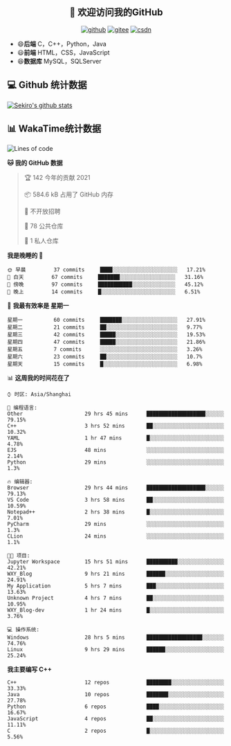 <h2 align="center">👋 欢迎访问我的GitHub</h2>
<p align="center">
  <a href="https://666wxy666.github.io/"><img src="https://img.shields.io/badge/GitHub-24292e" alt="github"></a>
  <a href="https://gitee.com/wxy_666"><img src="https://img.shields.io/badge/Gitee-fe7300" alt="gitee"></a>
  <a href="https://blog.csdn.net/WXY_666"><img src="https://img.shields.io/badge/CSDN-cf000e" alt="csdn"></a>
</p>

- 😄**后端** C，C++，Python，Java
- 😃**前端** HTML，CSS，JavaScript
- 😆**数据库** MySQL，SQLServer

## 💻 Github 统计数据
[![Sekiro's github stats](https://github-readme-stats.vercel.app/api?username=666WXY666)](https://666wxy666.github.io/)

## 📊 WakaTime统计数据

<!--START_SECTION:waka-->
![Lines of code](https://img.shields.io/badge/%E4%BB%8E%E3%80%8C%E4%BD%A0%E5%A5%BD%E4%B8%96%E7%95%8C%E3%80%8D%E6%88%91%E5%B7%B2%E7%BB%8F%E5%86%99%E4%BA%86-1.2%20million%20%E8%A1%8C%E4%BB%A3%E7%A0%81-blue)

**🐱 我的 GitHub 数据** 

> 🏆 142 今年的贡献 2021
 > 
> 📦 584.6 kB 占用了 GitHub 内存 
 > 
> 🚫 不开放招聘
 > 
> 📜 78 公共仓库 
 > 
> 🔑 1 私人仓库 
 > 
**我是晚睡的 🦉** 

```text
🌞 早晨         37 commits     ████░░░░░░░░░░░░░░░░░░░░░   17.21% 
🌆 白天         67 commits     ███████░░░░░░░░░░░░░░░░░░   31.16% 
🌃 傍晚         97 commits     ███████████░░░░░░░░░░░░░░   45.12% 
🌙 晚上         14 commits     █░░░░░░░░░░░░░░░░░░░░░░░░   6.51%

```
📅 **我最有效率是 星期一** 

```text
星期一          60 commits     ███████░░░░░░░░░░░░░░░░░░   27.91% 
星期二          21 commits     ██░░░░░░░░░░░░░░░░░░░░░░░   9.77% 
星期三          42 commits     █████░░░░░░░░░░░░░░░░░░░░   19.53% 
星期四          47 commits     █████░░░░░░░░░░░░░░░░░░░░   21.86% 
星期五          7 commits      ░░░░░░░░░░░░░░░░░░░░░░░░░   3.26% 
星期六          23 commits     ██░░░░░░░░░░░░░░░░░░░░░░░   10.7% 
星期天          15 commits     █░░░░░░░░░░░░░░░░░░░░░░░░   6.98%

```


📊 **这周我的时间花在了** 

```text
⌚︎ 时区: Asia/Shanghai

💬 编程语言: 
Other                    29 hrs 45 mins      ███████████████████░░░░░░   79.15% 
C++                      3 hrs 52 mins       ██░░░░░░░░░░░░░░░░░░░░░░░   10.32% 
YAML                     1 hr 47 mins        █░░░░░░░░░░░░░░░░░░░░░░░░   4.78% 
EJS                      48 mins             ░░░░░░░░░░░░░░░░░░░░░░░░░   2.14% 
Python                   29 mins             ░░░░░░░░░░░░░░░░░░░░░░░░░   1.3%

🔥 编辑器: 
Browser                  29 hrs 44 mins      ███████████████████░░░░░░   79.13% 
VS Code                  3 hrs 58 mins       ██░░░░░░░░░░░░░░░░░░░░░░░   10.59% 
Notepad++                2 hrs 38 mins       █░░░░░░░░░░░░░░░░░░░░░░░░   7.01% 
PyCharm                  29 mins             ░░░░░░░░░░░░░░░░░░░░░░░░░   1.3% 
CLion                    24 mins             ░░░░░░░░░░░░░░░░░░░░░░░░░   1.1%

🐱‍💻 项目: 
Jupyter Workspace        15 hrs 51 mins      ██████████░░░░░░░░░░░░░░░   42.21% 
WXY_Blog                 9 hrs 21 mins       ██████░░░░░░░░░░░░░░░░░░░   24.91% 
My Application           5 hrs 7 mins        ███░░░░░░░░░░░░░░░░░░░░░░   13.63% 
Unknown Project          4 hrs 7 mins        ██░░░░░░░░░░░░░░░░░░░░░░░   10.95% 
WXY_Blog-dev             1 hr 24 mins        █░░░░░░░░░░░░░░░░░░░░░░░░   3.76%

💻 操作系统: 
Windows                  28 hrs 5 mins       ██████████████████░░░░░░░   74.76% 
Linux                    9 hrs 29 mins       ██████░░░░░░░░░░░░░░░░░░░   25.24%

```

**我主要编写 C++** 

```text
C++                      12 repos            ████████░░░░░░░░░░░░░░░░░   33.33% 
Java                     10 repos            ███████░░░░░░░░░░░░░░░░░░   27.78% 
Python                   6 repos             ████░░░░░░░░░░░░░░░░░░░░░   16.67% 
JavaScript               4 repos             ██░░░░░░░░░░░░░░░░░░░░░░░   11.11% 
C                        2 repos             █░░░░░░░░░░░░░░░░░░░░░░░░   5.56%

```



<!--END_SECTION:waka-->

<!--
**666WXY666/666WXY666** is a ✨ _special_ ✨ repository because its `README.md` (this file) appears on your GitHub profile.

Here are some ideas to get you started:

- 🔭 I’m currently working on ...
- 🌱 I’m currently learning ...
- 👯 I’m looking to collaborate on ...
- 🤔 I’m looking for help with ...
- 💬 Ask me about ...
- 📫 How to reach me: ...
- 😄 Pronouns: ...
- ⚡ Fun fact: ...
-->
